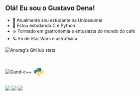 ## Olá! Eu sou o Gustavo Dena!


- 🔭 Atualmente sou estudante na Unicesumar
- 🌱 Estou estudando C e Python
- ☕ Formado em gastronomia e entusiasta do mundo do café
- 🪐 Fã de Star Wars e astrofísica

![Anurag's GitHub stats](https://github-readme-stats.vercel.app/api?username=gudenaa&show_icons=true&theme=synthwave)

##

<div style="display: inline_block"><br>
  <img align="center" alt="Gund-c++" height="30" width="40" src="https://cdn.jsdelivr.net/gh/devicons/devicon@latest/icons/cplusplus/cplusplus-original.svg">
  <img align="center" alt="Gund-Python" height="30" width="40" src="https://raw.githubusercontent.com/devicons/devicon/master/icons/python/python-original.svg">

</div>

##

<div> 
  <a href="https://instagram.com/rafaballerini" target="_blank"><img src="https://img.shields.io/badge/-Instagram-%23E4405F?style=for-the-badge&logo=instagram&logoColor=white" target="_blank"></a> 
  <a href = "mailto:gustavodenaa@gmail.com"><img src="https://img.shields.io/badge/-Gmail-%23333?style=for-the-badge&logo=gmail&logoColor=white" target="_blank"></a>
  <a href="https://www.linkedin.com/in/gustavo-dena-400183274" target="_blank"><img src="https://img.shields.io/badge/-LinkedIn-%230077B5?style=for-the-badge&logo=linkedin&logoColor=white" target="_blank"></a> 
</div>

